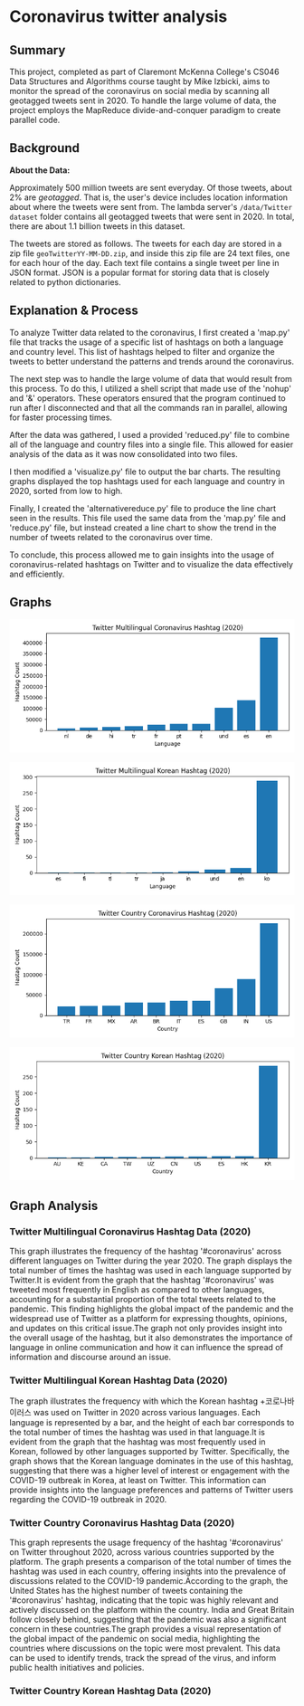 # Coronavirus twitter analysis

## Summary
This project, completed as part of Claremont McKenna College's CS046 Data Structures and Algorithms course taught by Mike Izbicki, aims to monitor the spread of the coronavirus on social media by scanning all geotagged tweets sent in 2020. To handle the large volume of data, the project employs the MapReduce divide-and-conquer paradigm to create parallel code.

## Background

**About the Data:**

Approximately 500 million tweets are sent everyday.
Of those tweets, about 2% are *geotagged*.
That is, the user's device includes location information about where the tweets were sent from.
The lambda server's `/data/Twitter dataset` folder contains all geotagged tweets that were sent in 2020.
In total, there are about 1.1 billion tweets in this dataset.

The tweets are stored as follows.
The tweets for each day are stored in a zip file `geoTwitterYY-MM-DD.zip`,
and inside this zip file are 24 text files, one for each hour of the day.
Each text file contains a single tweet per line in JSON format.
JSON is a popular format for storing data that is closely related to python dictionaries.

## Explanation & Process

To analyze Twitter data related to the coronavirus, I first created a 'map.py' file that tracks the usage of a specific list of hashtags on both a language and country level. This list of hashtags helped to filter and organize the tweets to better understand the patterns and trends around the coronavirus.

The next step was to handle the large volume of data that would result from this process. To do this, I utilized a shell script that made use of the 'nohup' and '&' operators. These operators ensured that the program continued to run after I disconnected and that all the commands ran in parallel, allowing for faster processing times.

After the data was gathered, I used a provided 'reduced.py' file to combine all of the language and country files into a single file. This allowed for easier analysis of the data as it was now consolidated into two files.

I then modified a 'visualize.py' file to output the bar charts. The resulting graphs displayed the top hashtags used for each language and country in 2020, sorted from low to high.

Finally, I created the 'alternativereduce.py' file to produce the line chart seen in the results. This file used the same data from the 'map.py' file and 'reduce.py' file, but instead created a line chart to show the trend in the number of tweets related to the coronavirus over time.

To conclude, this process allowed me to gain insights into the usage of coronavirus-related hashtags on Twitter and to visualize the data effectively and efficiently. 

## Graphs

![Twitter Multilingual Coronavirus Hashtag Data (2020)](twitter_coronavirus_barchart_lang.png)

![Twitter Multilingual Korean Hashtag Data (2020)](twitter_korean_barchart_lang.png)

![Twitter Country Coronavirus Hashtag Data (2020)](twitter_coronavirus_barchart_country.png)

![Twitter Country Korean Hashtag Data (2020)](twitter_korean_barchart_country.png)

## Graph Analysis

### Twitter Multilingual Coronavirus Hashtag Data (2020)

This graph illustrates the frequency of the hashtag '#coronavirus' across different languages on Twitter during the year 2020. The graph displays the total number of times the hashtag was used in each language supported by Twitter.It is evident from the graph that the hashtag '#coronavirus' was tweeted most frequently in English as compared to other languages, accounting for a substantial proportion of the total tweets related to the pandemic. This finding highlights the global impact of the pandemic and the widespread use of Twitter as a platform for expressing thoughts, opinions, and updates on this critical issue.The graph not only provides insight into the overall usage of the hashtag, but it also demonstrates the importance of language in online communication and how it can influence the spread of information and discourse around an issue.

### Twitter Multilingual Korean Hashtag Data (2020)

The graph illustrates the frequency with which the Korean hashtag +코로나바이러스 was used on Twitter in 2020 across various languages. Each language is represented by a bar, and the height of each bar corresponds to the total number of times the hashtag was used in that language.It is evident from the graph that the hashtag was most frequently used in Korean, followed by other languages supported by Twitter. Specifically, the graph shows that the Korean language dominates in the use of this hashtag, suggesting that there was a higher level of interest or engagement with the COVID-19 outbreak in Korea, at least on Twitter. This information can provide insights into the language preferences and patterns of Twitter users regarding the COVID-19 outbreak in 2020.

### Twitter Country Coronavirus Hashtag Data (2020)

This graph represents the usage frequency of the hashtag '#coronavirus' on Twitter throughout 2020, across various countries supported by the platform. The graph presents a comparison of the total number of times the hashtag was used in each country, offering insights into the prevalence of discussions related to the COVID-19 pandemic.According to the graph, the United States has the highest number of tweets containing the '#coronavirus' hashtag, indicating that the topic was highly relevant and actively discussed on the platform within the country. India and Great Britain follow closely behind, suggesting that the pandemic was also a significant concern in these countries.The graph provides a visual representation of the global impact of the pandemic on social media, highlighting the countries where discussions on the topic were most prevalent. This data can be used to identify trends, track the spread of the virus, and inform public health initiatives and policies.

### Twitter Country Korean Hashtag Data (2020)

  
